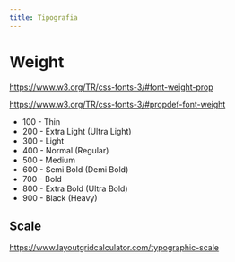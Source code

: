 ```yaml
---
title: Tipografia
---
```



# Weight

https://www.w3.org/TR/css-fonts-3/#font-weight-prop

https://www.w3.org/TR/css-fonts-3/#propdef-font-weight

- 100 - Thin
- 200 - Extra Light (Ultra Light)
- 300 - Light
- 400 - Normal (Regular)
- 500 - Medium
- 600 - Semi Bold (Demi Bold)
- 700 - Bold
- 800 - Extra Bold (Ultra Bold)
- 900 - Black (Heavy)


## Scale

https://www.layoutgridcalculator.com/typographic-scale
